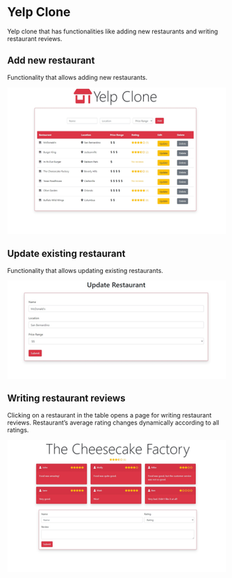 # Yelp Clone
Yelp clone that has functionalities like adding new restaurants and writing restaurant reviews.

## Add new restaurant
Functionality that allows adding new restaurants.

<img src="https://github.com/krizebcev/Yelp-Clone/blob/master/readme_imgs/home_add.jpg">

## Update existing restaurant
Functionality that allows updating existing restaurants.

<img src="https://github.com/krizebcev/Yelp-Clone/blob/master/readme_imgs/update.jpg">

## Writing restaurant reviews
Clicking on a restaurant in the table opens a page for writing restaurant reviews. Restaurant’s average rating changes dynamically according to all ratings.

<img src="https://github.com/krizebcev/Yelp-Clone/blob/master/readme_imgs/reviews_ratings.jpg">
